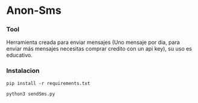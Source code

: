 # Anon-Sms

### Tool
Herramienta creada para enviar mensajes (Uno mensaje por dia, para enviar más mensajes necesitas comprar credito con un api key), su uso es educativo.
### Instalacion
``` 
pip install -r requirements.txt 
```
``` 
python3 sendSms.py
```
